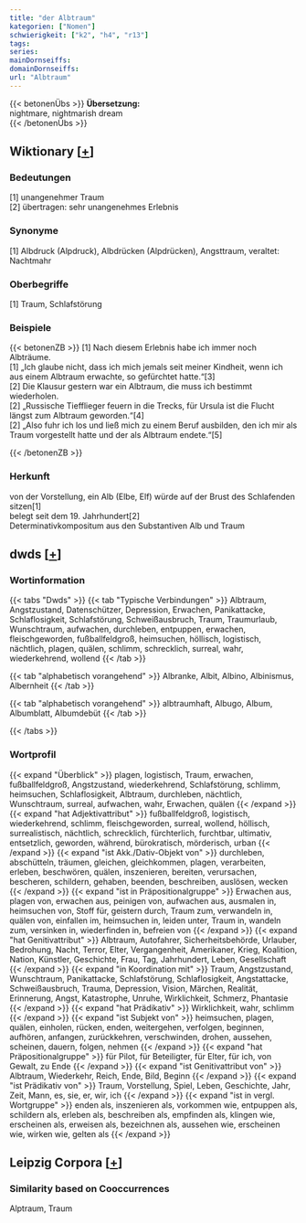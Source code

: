 ```yaml
---
title: "der Albtraum"
kategorien: ["Nomen"]
schwierigkeit: ["k2", "h4", "r13"]
tags:
series:
mainDornseiffs:
domainDornseiffs:
url: "Albtraum"
---
```


{{< betonenÜbs >}}
**Übersetzung:**  
nightmare, nightmarish dream  
{{< /betonenÜbs >}}

## Wiktionary [[+](https://de.wiktionary.org/wiki/Albtraum)]

### Bedeutungen
[1] unangenehmer Traum  
[2] übertragen: sehr unangenehmes Erlebnis  

### Synonyme
[1] Albdruck (Alpdruck), Albdrücken (Alpdrücken), Angsttraum, veraltet: Nachtmahr  

### Oberbegriffe
[1] Traum, Schlafstörung  

### Beispiele
{{< betonenZB >}}
[1] Nach diesem Erlebnis habe ich immer noch Albträume.  
[1] „Ich glaube nicht, dass ich mich jemals seit meiner Kindheit, wenn ich aus einem Albtraum erwachte, so gefürchtet hatte.“[3]  
[2] Die Klausur gestern war ein Albtraum, die muss ich bestimmt wiederholen.  
[2] „Russische Tiefflieger feuern in die Trecks, für Ursula ist die Flucht längst zum Albtraum geworden.“[4]  
[2] „Also fuhr ich los und ließ mich zu einem Beruf ausbilden, den ich mir als Traum vorgestellt hatte und der als Albtraum endete.“[5]  

{{< /betonenZB >}}
### Herkunft
von der Vorstellung, ein Alb (Elbe, Elf) würde auf der Brust des Schlafenden sitzen[1]  
belegt seit dem 19. Jahrhundert[2]  
Determinativkompositum aus den Substantiven Alb und Traum  



## dwds [[+](https://www.dwds.de/wb/Albtraum)]

### Wortinformation
{{< tabs "Dwds" >}}
{{< tab "Typische Verbindungen" >}}
Albtraum, Angstzustand, Datenschützer, Depression, Erwachen, Panikattacke, Schlaflosigkeit, Schlafstörung, Schweißausbruch, Traum, Traumurlaub, Wunschtraum, aufwachen, durchleben, entpuppen, erwachen, fleischgeworden, fußballfeldgroß, heimsuchen, höllisch, logistisch, nächtlich, plagen, quälen, schlimm, schrecklich, surreal, wahr, wiederkehrend, wollend
{{< /tab >}}

{{< tab "alphabetisch vorangehend" >}}
Albranke, Albit, Albino, Albinismus, Albernheit
{{< /tab >}}

{{< tab "alphabetisch vorangehend" >}}
albtraumhaft, Albugo, Album, Albumblatt, Albumdebüt
{{< /tab >}}

{{< /tabs >}}

### Wortprofil
{{< expand "Überblick" >}} plagen, logistisch, Traum, erwachen, fußballfeldgroß, Angstzustand, wiederkehrend, Schlafstörung, schlimm, heimsuchen, Schlaflosigkeit, Albtraum, durchleben, nächtlich, Wunschtraum, surreal, aufwachen, wahr, Erwachen, quälen {{< /expand >}}
{{< expand "hat Adjektivattribut" >}} fußballfeldgroß, logistisch, wiederkehrend, schlimm, fleischgeworden, surreal, wollend, höllisch, surrealistisch, nächtlich, schrecklich, fürchterlich, furchtbar, ultimativ, entsetzlich, geworden, während, bürokratisch, mörderisch, urban {{< /expand >}}
{{< expand "ist Akk./Dativ-Objekt von" >}} durchleben, abschütteln, träumen, gleichen, gleichkommen, plagen, verarbeiten, erleben, beschwören, quälen, inszenieren, bereiten, verursachen, bescheren, schildern, gehaben, beenden, beschreiben, auslösen, wecken {{< /expand >}}
{{< expand "ist in Präpositionalgruppe" >}} Erwachen aus, plagen von, erwachen aus, peinigen von, aufwachen aus, ausmalen in, heimsuchen von, Stoff für, geistern durch, Traum zum, verwandeln in, quälen von, einfallen im, heimsuchen in, leiden unter, Traum in, wandeln zum, versinken in, wiederfinden in, befreien von {{< /expand >}}
{{< expand "hat Genitivattribut" >}} Albtraum, Autofahrer, Sicherheitsbehörde, Urlauber, Bedrohung, Nacht, Terror, Elter, Vergangenheit, Amerikaner, Krieg, Koalition, Nation, Künstler, Geschichte, Frau, Tag, Jahrhundert, Leben, Gesellschaft {{< /expand >}}
{{< expand "in Koordination mit" >}} Traum, Angstzustand, Wunschtraum, Panikattacke, Schlafstörung, Schlaflosigkeit, Angstattacke, Schweißausbruch, Trauma, Depression, Vision, Märchen, Realität, Erinnerung, Angst, Katastrophe, Unruhe, Wirklichkeit, Schmerz, Phantasie {{< /expand >}}
{{< expand "hat Prädikativ" >}} Wirklichkeit, wahr, schlimm {{< /expand >}}
{{< expand "ist Subjekt von" >}} heimsuchen, plagen, quälen, einholen, rücken, enden, weitergehen, verfolgen, beginnen, aufhören, anfangen, zurückkehren, verschwinden, drohen, aussehen, scheinen, dauern, folgen, nehmen {{< /expand >}}
{{< expand "hat Präpositionalgruppe" >}} für Pilot, für Beteiligter, für Elter, für ich, von Gewalt, zu Ende {{< /expand >}}
{{< expand "ist Genitivattribut von" >}} Albtraum, Wiederkehr, Reich, Ende, Bild, Beginn {{< /expand >}}
{{< expand "ist Prädikativ von" >}} Traum, Vorstellung, Spiel, Leben, Geschichte, Jahr, Zeit, Mann, es, sie, er, wir, ich {{< /expand >}}
{{< expand "ist in vergl. Wortgruppe" >}} enden als, inszenieren als, vorkommen wie, entpuppen als, schildern als, erleben als, beschreiben als, empfinden als, klingen wie, erscheinen als, erweisen als, bezeichnen als, aussehen wie, erscheinen wie, wirken wie, gelten als {{< /expand >}}

## Leipzig Corpora [[+](https://corpora.uni-leipzig.de/en/res?word=Albtraum&corpusId=deu_newscrawl-public_2018)]


### Similarity based on Cooccurrences
Alptraum, Traum


